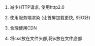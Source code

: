 1. 减少HTTP请求, 使用http2.0
2. 使用服务端渲染 (让首屏加载更快, SEO好)
3. 合理使用CDN
4. 将css放在文件头部,将js放在文件底部  <script async defer />
5. 使用精灵图 (雪花图)  --- 有效减少http请求
6. 善用缓存 (http缓存)
7. 压缩文件
8. 懒加载  <image src="xxxxxx" data-src="xxxxx" />
9. 尽量用css,字体,来代表图片    <i class='iconfont xxxx'></i>
10. 使用webp格式的图片 (更优秀的图像压缩算法)
11. webpack  tree-sharking  打包文件名+hash
12. 尽量减少回流重绘
    - 不要用js直接改css
      box.style.width = '200px'

      .more{
        width: 200px;
      }
      box.classList.add('more')

    - 如果需要对DOM执行一系列操作, 先让DOM脱离文档流, 再带回文档流中  (或者 DocumentFragment)

13. 使用事件委托

14. if-else vs  switch-case

15. 避免页面卡顿

16. 开辟多线程 (Web Worker)

17. css 选择器复杂性
18. 尽量使用flexbox   (性能好)